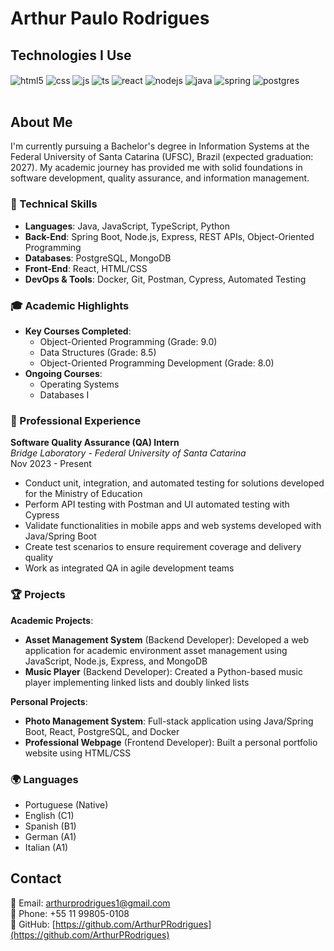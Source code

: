 # Arthur Paulo Rodrigues 

## Technologies I Use

<div style="display: inline_block">
  <img align="center" alt="html5" src="https://img.shields.io/badge/HTML5-E34F26?style=for-the-badge&logo=html5&logoColor=white" />
  <img align="center" alt="css" src="https://img.shields.io/badge/CSS3-1572B6?style=for-the-badge&logo=css3&logoColor=white" />
  <img align="center" alt="js" src="https://img.shields.io/badge/JavaScript-F7DF1E?style=for-the-badge&logo=javascript&logoColor=black" />
  <img align="center" alt="ts" src="https://img.shields.io/badge/TypeScript-007ACC?style=for-the-badge&logo=typescript&logoColor=white" />
  <img align="center" alt="react" src="https://img.shields.io/badge/React-20232A?style=for-the-badge&logo=react&logoColor=61DAFB" />
  <img align="center" alt="nodejs" src="https://img.shields.io/badge/Node.js-43853D?style=for-the-badge&logo=node.js&logoColor=white" />
  <img align="center" alt="java" src="https://img.shields.io/badge/Java-ED8B00?style=for-the-badge&logo=openjdk&logoColor=white" />
  <img align="center" alt="spring" src="https://img.shields.io/badge/Spring-6DB33F?style=for-the-badge&logo=spring&logoColor=white" />
  <img align="center" alt="postgres" src="https://img.shields.io/badge/PostgreSQL-316192?style=for-the-badge&logo=postgresql&logoColor=white" />
</div><br/>

## About Me

I'm currently pursuing a Bachelor's degree in Information Systems at the Federal University of Santa Catarina (UFSC), Brazil (expected graduation: 2027). My academic journey has provided me with solid foundations in software development, quality assurance, and information management.

### 🔧 Technical Skills
- **Languages**: Java, JavaScript, TypeScript, Python
- **Back-End**: Spring Boot, Node.js, Express, REST APIs, Object-Oriented Programming
- **Databases**: PostgreSQL, MongoDB
- **Front-End**: React, HTML/CSS
- **DevOps & Tools**: Docker, Git, Postman, Cypress, Automated Testing

### 🎓 Academic Highlights
- **Key Courses Completed**:
  - Object-Oriented Programming (Grade: 9.0)
  - Data Structures (Grade: 8.5)
  - Object-Oriented Programming Development (Grade: 8.0)
- **Ongoing Courses**:
  - Operating Systems
  - Databases I

### 💼 Professional Experience
**Software Quality Assurance (QA) Intern**  
*Bridge Laboratory - Federal University of Santa Catarina*  
Nov 2023 - Present  
- Conduct unit, integration, and automated testing for solutions developed for the Ministry of Education
- Perform API testing with Postman and UI automated testing with Cypress
- Validate functionalities in mobile apps and web systems developed with Java/Spring Boot
- Create test scenarios to ensure requirement coverage and delivery quality
- Work as integrated QA in agile development teams

### 🏆 Projects
**Academic Projects**:
- **Asset Management System** (Backend Developer): Developed a web application for academic environment asset management using JavaScript, Node.js, Express, and MongoDB
- **Music Player** (Backend Developer): Created a Python-based music player implementing linked lists and doubly linked lists

**Personal Projects**:
- **Photo Management System**: Full-stack application using Java/Spring Boot, React, PostgreSQL, and Docker
- **Professional Webpage** (Frontend Developer): Built a personal portfolio website using HTML/CSS


### 🌍 Languages
- Portuguese (Native)
- English (C1)
- Spanish (B1)
- German (A1)
- Italian (A1)

## Contact
📧 Email: [arthurprodrigues1@gmail.com](mailto:arthurprodrigues1@gmail.com)  
📱 Phone: +55 11 99805-0108  
💼 GitHub: [https://github.com/ArthurPRodrigues](https://github.com/ArthurPRodrigues)
